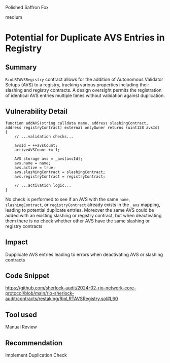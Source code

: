 Polished Saffron Fox

medium

# Potential for Duplicate AVS Entries in Registry

## Summary
`RioLRTAVSRegistry` contract allows for the addition of Autonomous Validator Setups (AVS) to a registry, tracking various properties including their slashing and registry contracts. A design oversight permits the registration of identical AVS entries multiple times without validation against duplication.

## Vulnerability Detail
```solidity
function addAVS(string calldata name, address slashingContract, address registryContract) external onlyOwner returns (uint128 avsId) 
{
    // ...validation checks...

    avsId = ++avsCount;
    activeAVSCount += 1;

    AVS storage avs = _avs[avsId];
    avs.name = name;
    avs.active = true;
    avs.slashingContract = slashingContract;
    avs.registryContract = registryContract;

    // ...activation logic...
}
```
No check is performed to see if an AVS with the same `name`, `slashingContract`, or `registryContract` already exists in the `_avs` mapping, leading to potential duplicate entries.
Moreover the same AVS could be added with an existing slashing or registry contract, but when deactivating them there is no check whether other AVS have the same slashing or registry contracts

## Impact
Dupplicate AVS entries leading to errors when deactivating AVS or slashing contracts

## Code Snippet
https://github.com/sherlock-audit/2024-02-rio-network-core-protocol/blob/main/rio-sherlock-audit/contracts/restaking/RioLRTAVSRegistry.sol#L60

## Tool used

Manual Review

## Recommendation
Implement Duplication Check